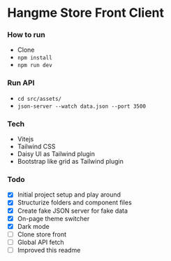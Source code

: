 # Hangme Store Front Client

### How to run

- Clone
- `npm install`
- `npm run dev`

### Run API

- `cd src/assets/`
- `json-server --watch data.json --port 3500`

### Tech

- Vitejs
- Tailwind CSS
- Daisy UI as Tailwind plugin
- Bootstrap like grid as Tailwind plugin

### Todo

- [x] Initial project setup and play around
- [x] Structurize folders and component files
- [x] Create fake JSON server for fake data
- [x] On-page theme switcher
- [x] Dark mode
- [ ] Clone store front
- [ ] Global API fetch
- [ ] Improved this readme
